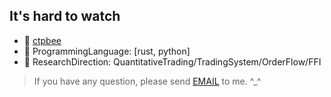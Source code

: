 ## It's hard to watch 


- 🔭 [ctpbee](https://github.com/ctpbee/ctpbee)
- 🌱 ProgrammingLanguage: [rust, python]
- 💬 ResearchDirection: QuantitativeTrading/TradingSystem/OrderFlow/FFI


> If you have any question, please send [EMAIL](somewheve@gmail.com) to me.  ^_^ 
